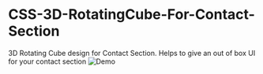 # CSS-3D-RotatingCube-For-Contact-Section
3D Rotating Cube design for Contact Section. Helps to give an out of box UI for your contact section
![Demo](https://rotatingcubeforcontacts.netlify.app/)
